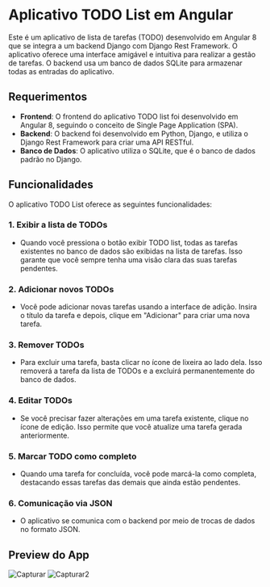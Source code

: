 # Aplicativo TODO List em Angular

Este é um aplicativo de lista de tarefas (TODO) desenvolvido em Angular 8 que se integra a um backend Django com Django Rest Framework. O aplicativo oferece uma interface amigável e intuitiva para realizar a gestão de tarefas. O backend usa um banco de dados SQLite para armazenar todas as entradas do aplicativo.

## Requerimentos

-   **Frontend**: O frontend do aplicativo TODO list foi desenvolvido em Angular 8, seguindo o conceito de Single Page Application (SPA).
-   **Backend**: O backend  foi desenvolvido em Python, Django, e utiliza o Django Rest Framework para criar uma API RESTful.
-   **Banco de Dados**: O aplicativo utiliza o SQLite, que é o banco de dados padrão no Django.

## Funcionalidades

O aplicativo TODO List oferece as seguintes funcionalidades:

### 1. Exibir a lista de TODOs

-   Quando você pressiona o botão exibir TODO list, todas as tarefas existentes no banco de dados são exibidas na lista de tarefas. Isso garante que você sempre tenha uma visão clara das suas tarefas pendentes.

### 2. Adicionar novos TODOs

-   Você pode adicionar novas tarefas usando a interface de adição. Insira o título da tarefa e depois, clique em "Adicionar" para criar uma nova tarefa.

### 3. Remover TODOs

-   Para excluir uma tarefa, basta clicar no ícone de lixeira ao lado dela. Isso removerá a tarefa da lista de TODOs e a excluirá permanentemente do banco de dados.

### 4. Editar TODOs

-   Se você precisar fazer alterações em uma tarefa existente, clique no ícone de edição. Isso permite que você atualize uma tarefa gerada anteriormente.

### 5. Marcar TODO como completo

-   Quando uma tarefa for concluída, você pode marcá-la como completa, destacando essas tarefas das demais que ainda estão pendentes.

### 6. Comunicação via JSON

-   O aplicativo se comunica com o backend por meio de trocas de dados no formato JSON.

## Preview do App
![Capturar](https://github.com/galimarodrigues/todo-list/assets/117487712/9aebafc8-9ead-4811-8fec-27d9c72508b4)
![Capturar2](https://github.com/galimarodrigues/todo-list/assets/117487712/37bb03de-e651-402f-bcc6-7d0f158a8efd)

